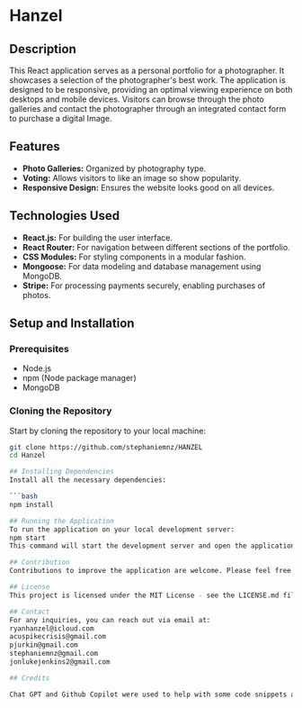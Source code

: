 # Hanzel

## Description
This React application serves as a personal portfolio for a photographer. It showcases a selection of the photographer's best work. The application is designed to be responsive, providing an optimal viewing experience on both desktops and mobile devices. Visitors can browse through the photo galleries and contact the photographer through an integrated contact form to purchase a digital Image.

## Features
- **Photo Galleries:** Organized by photography type.
- **Voting:** Allows visitors to like an image so show popularity.
- **Responsive Design:** Ensures the website looks good on all devices.


## Technologies Used
- **React.js:** For building the user interface.
- **React Router:** For navigation between different sections of the portfolio.
- **CSS Modules:** For styling components in a modular fashion.
- **Mongoose:** For data modeling and database management using MongoDB.
- **Stripe:** For processing payments securely, enabling purchases of photos.


## Setup and Installation

### Prerequisites
- Node.js
- npm (Node package manager)
- MongoDB

### Cloning the Repository
Start by cloning the repository to your local machine:

```bash
git clone https://github.com/stephaniemnz/HANZEL
cd Hanzel

## Installing Dependencies
Install all the necessary dependencies:

```bash
npm install

## Running the Application
To run the application on your local development server:
npm start
This command will start the development server and open the application in your default web browser. The server runs on http://localhost:3000 by default.

## Contribution
Contributions to improve the application are welcome. Please feel free to fork the repository and submit pull requests.

## License
This project is licensed under the MIT License - see the LICENSE.md file for details.

## Contact
For any inquiries, you can reach out via email at: 
ryanhanzel@icloud.com
acuspikecrisis@gmail.com
pjurkin@gmail.com
stephaniemnz@gmail.com
jonlukejenkins2@gmail.com

## Credits

Chat GPT and Github Copilot were used to help with some code snippets and debugging.
